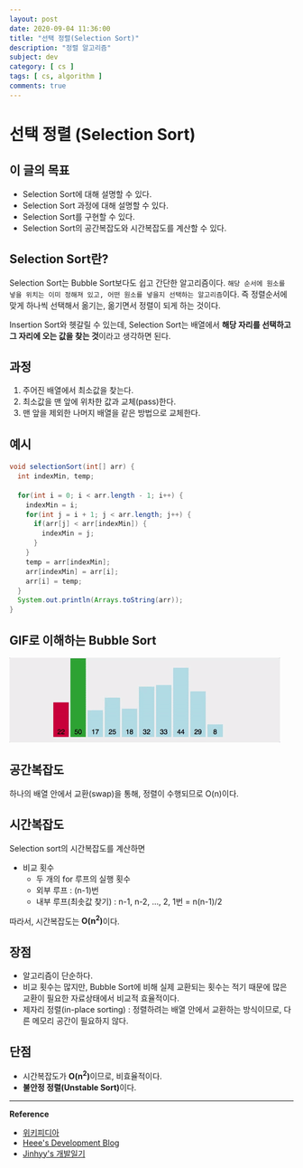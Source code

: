 ```yaml
---
layout: post
date: 2020-09-04 11:36:00
title: "선택 정렬(Selection Sort)"
description: "정렬 알고리즘"
subject: dev
category: [ cs ]
tags: [ cs, algorithm ]
comments: true
---
```


# 선택 정렬 (Selection Sort)

## 이 글의 목표

+ Selection Sort에 대해 설명할 수 있다.
+ Selection Sort 과정에 대해 설명할 수 있다.
+ Selection Sort를 구현할 수 있다.
+ Selection Sort의 공간복잡도와 시간복잡도를 계산할 수 있다.

## Selection Sort란?

Selection Sort는 Bubble Sort보다도 쉽고 간단한 알고리즘이다. `해당 순서에 원소를 넣을 위치는 이미 정해져 있고, 어떤 원소를 넣을지 선택하는 알고리즘`이다. 즉 정렬순서에 맞게 하나씩 선택해서 옮기는, 옮기면서 정렬이 되게 하는 것이다.

Insertion Sort와 헷갈릴 수 있는데, Selection Sort는 배열에서 <b>해당 자리를 선택하고 그 자리에 오는 값을 찾는 것</b>이라고 생각하면 된다.

## 과정

1. 주어진 배열에서 최소값을 찾는다.
2. 최소값을 맨 앞에 위차한 값과 교체(pass)한다.
3. 맨 앞을 제외한 나머지 배열을 같은 방법으로 교체한다.

## 예시

```java
void selectionSort(int[] arr) {
  int indexMin, temp;

  for(int i = 0; i < arr.length - 1; i++) {
    indexMin = i;
    for(int j = i + 1; j < arr.length; j++) {
      if(arr[j] < arr[indexMin]) {
        indexMin = j;
      }
    }
    temp = arr[indexMin];
    arr[indexMin] = arr[i];
    arr[i] = temp;
  }
  System.out.println(Arrays.toString(arr));  
}
```

## GIF로 이해하는 Bubble Sort

![selectionsort](/assets/img/cs/selection-sort-001.gif)

## 공간복잡도

하나의 배열 안에서 교환(swap)을 통해, 정렬이 수행되므로 O(n)이다.

## 시간복잡도

Selection sort의 시간복잡도를 계산하면

+ 비교 횟수
  + 두 개의 for 루프의 실행 횟수
  + 외부 루프 : (n-1)번
  + 내부 루프(최솟값 찾기) : n-1, n-2, ..., 2, 1번 = n(n-1)/2

따라서, 시간복잡도는 <b>O(n<sup>2</sup>)</b>이다.

## 장점
+ 알고리즘이 단순하다.
+ 비교 횟수는 많지만, Bubble Sort에 비해 실제 교환되는 횟수는 적기 때문에 많은 교환이 필요한 자료상태에서 비교적 효율적이다.
+ 제자리 정렬(in-place sorting) : 정렬하려는 배열 안에서 교환하는 방식이므로, 다른 메모리 공간이 필요하지 않다.

## 단점
+ 시간복잡도가 <b>O(n<sup>2</sup>)</b>이므로, 비효율적이다.
+ <b>불안정 정렬(Unstable Sort)</b>이다.

---
**Reference**
+ [위키피디아](https://en.wikipedia.org/wiki/Bubble_sort)
+ [Heee's Development Blog](https://gmlwjd9405.github.io/2018/05/06/algorithm-bubble-sort.html)
+ [Jinhyy's 개발일기](https://jinhyy.tistory.com/9)

